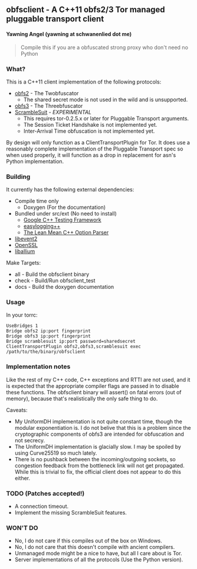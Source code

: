 ## obfsclient - A C++11 obfs2/3 Tor managed pluggable transport client
#### Yawning Angel (yawning at schwanenlied dot me)

> Compile this if you are a obfuscated strong proxy
> who don't need no Python

### What?

This is a C++11 client implementation of the following protocols:

 * [obfs2](https://gitweb.torproject.org/pluggable-transports/obfsproxy.git/blob/HEAD:/doc/obfs2/obfs2-protocol-spec.txt) - The Twobfuscator
   * The shared secret mode is not used in the wild and is unsupported.
 * [obfs3](https://gitweb.torproject.org/pluggable-transports/obfsproxy.git/blob/HEAD:/doc/obfs3/obfs3-protocol-spec.txt) - The Threebfuscator
 * [ScrambleSuit](https://github.com/NullHypothesis/scramblesuit/blob/master/doc/scramblesuit-spec.txt) - *EXPERIMENTAL*
   * This requires tor-0.2.5.x or later for Pluggable Transport arguments.
   * The Session Ticket Handshake is not implemented yet.
   * Inter-Arrival Time obfuscation is not implemented yet.

By design will only function as a ClientTransportPlugin for Tor.  It does use a
reasonably complete implementation of the Pluggable Transport spec so when used
properly, it will function as a drop in replacement for asn's Python
implementation.

### Building

It currently has the following external dependencies:

 * Compile time only
   * Doxygen (For the documentation)
 * Bundled under src/ext (No need to install)
   * [Google C++ Testing Framework](https://code.google.com/p/googletest/)
   * [easylogging++](https://github.com/easylogging/easyloggingpp)
   * [The Lean Mean C++ Option Parser](http://optionparser.sourceforge.net/)
 * [libevent2](https://www.libevent.org)
 * [OpenSSL](https://www.openssl.org/)
 * [liballium](https://github.com/Yawning/liballium)

Make Targets:

 * all - Build the obfsclient binary
 * check - Build/Run obfsclient_test
 * docs - Build the doxygen documentation

### Usage

In your torrc:

    UseBridges 1
    Bridge obfs2 ip:port fingerprint
    Bridge obfs3 ip:port fingerprint
    Bridge scramblesuit ip:port password=sharedsecret
    ClientTransportPlugin obfs2,obfs3,scramblesuit exec /path/to/the/binary/obfsclient

### Implementation notes

Like the rest of my C++ code, C++ exceptions and RTTI are not used, and it is
expected that the appropriate compiler flags are passed in to disable these
functions.  The obfsclient binary will assert() on fatal errors (out of memory),
because that's realistically the only safe thing to do.

Caveats:

 * My UniformDH implementation is not quite constant time, though the modular
   exponentiation is.  I do not belive that this is a problem since the
   cryptographic components of obfs3 are intended for obfuscation and not
   secrecy.
 * The UniformDH implementation is glacially slow.  I may be spoiled by using
   Curve25519 so much lately.
 * There is no pushback between the incoming/outgoing sockets, so congestion
   feedback from the bottleneck link will not get propagated.  While this is
   trivial to fix, the official client does not appear to do this either.

### TODO (Patches accepted!)

 * A connection timeout.
 * Implement the missing ScrambleSuit features.

### WON'T DO

 * No, I do not care if this compiles out of the box on Windows.
 * No, I do not care that this doesn't compile with ancient compilers.
 * Unmanaged mode might be a nice to have, but all I care about is Tor.
 * Server implementations of all the protocols (Use the Python version).
